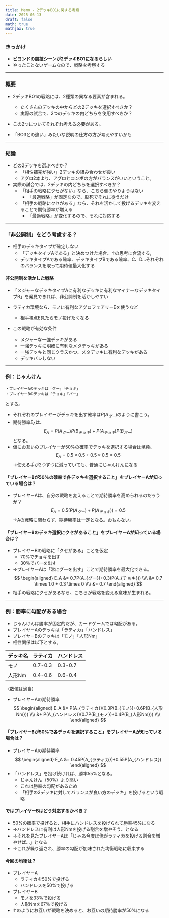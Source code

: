 ```yaml
---
title: Memo - 2デッキBO1に関する考察
date: 2025-06-13
draft: false
math: true
mathjax: true
---
```

### きっかけ
- **ビヨンドの競技シーンが2デッキBO1になるらしい**
- やったことないゲームなので、戦略を考察する
---
### 概要
- 2デッキBO1の戦略には、2種類の異なる要素が含まれる。
	- たくさんのデッキの中からどの2デッキを選択すべきか？
	- 実際の試合で、2つのデッキの内どちらを使用すべきか？
- この2つについてそれぞれ考える必要がある。

- 「BO3との違い」みたいな説明の仕方の方が考えやすいかも
---
### 結論
- どの2デッキを選ぶべきか？
	- 「相性補完が強い」2デッキの組み合わせが良い
	- アグロ2本より、アグロとコンボの方がバランスがいいということ。
- 実際の試合では、2デッキの内どちらを選択すべきか？
	- 「相手の戦略にクセがない」なら、こちら側のやりようはない
		- 「最適戦略」が固定なので、脳死でそれに従うだけ
	- 「相手の戦略にクセがある」なら、それを活かして投げるデッキを変えることで期待勝率が増える
		- 「最適戦略」が変化するので、それに対応する
---
### 「非公開制」をどう考慮する？
- 相手のデッキタイプが確定しない
    - 「デッキタイプAである」と決めつけた場合、↑の思考に合流する,
    - デッキタイプAである確率、デッキタイプBである確率、C、D...それぞれのバランスを取って期待値最大化する
#### 非公開制を活かした戦略
- 「メジャーなデッキタイプAに有利なデッキに有利なマイナーなデッキタイプB」を発見できれば、非公開制を活かしやすい
- ラティカ環境なら、モノに有利なアグロフェアリーEを使うなど
	- 相手視点E見たらモノ投げたくなる

- この戦略が有効な条件
	- メジャーな一強デッキがある
	- 一強デッキに明確に有利なメタデッキがある
	- 一強デッキと同じクラスかつ、メタデッキに有利なデッキがある
	- デッキバレしない
---
### 例：じゃんけん
```
・プレイヤーAのデッキは「グー」「チョキ」
・プレイヤーBのデッキは「チョキ」「パー」
```
とする。
- それぞれのプレイヤーがデッキを出す確率は$P(A_{グー})$のように書こう。
- 期待勝率$E_A$は、
$$E_A = P(A_{グー})P(B_{チョキ}) + P(A_{チョキ})P(B_{パー})$$
となる。
- 仮にお互いのプレイヤーが50%の確率でデッキを選択する場合は単純。
$$E_A = 0.5 \times 0.5 + 0.5 \times 0.5 = 0.5$$
→使える手が2つずつに減っていても、普通にじゃんけんになる
#### 「プレイヤーBが50%の確率で各デッキを選択すること」をプレイヤーAが知っている場合は？
- プレイヤーAは、自分の戦略を変えることで期待勝率を高められるのだろうか？
$$E_A = 0.5(P(A_{グー})+P(A_{チョキ}))=0.5$$
→Aの戦略に関わらず、期待勝率は一定となる。おもんない。
#### 「プレイヤーBのデッキ選択にクセがあること」をプレイヤーAが知っている場合は？
- プレイヤーBの戦略に「クセがある」ことを仮定
	- 70%でチョキを出す
	- 30%でパーを出す
- →プレイヤーAは「常にグーを出す」ことで期待勝率を最大化できる。
$$
\begin{aligned}
E_A &= 0.7P(A_{グー})+0.3(P(A_{チョキ})) \\\\
&= 0.7 \times 1.0 + 0.3 \times 0 \\\\
&= 0.7
\end{aligned}
$$
- 相手の戦略にクセがあるなら、こちらが戦略を変える意味が生まれる。
---
### 例：勝率に勾配がある場合
- じゃんけんは勝率が固定的だが、カードゲームでは勾配がある。
- プレイヤーAのデッキは「ラティカ」「ハンドレス」
- プレイヤーBのデッキは「モノ」「人形Nm」
- 相性関係は以下とする。

| デッキ名 | ラティカ    | ハンドレス   |
| ---- | ------- | ------- |
| モノ   | 0.7-0.3 | 0.3-0.7 |
| 人形Nm | 0.4-0.6 | 0.6-0.4 |

（数値は適当）
- プレイヤーAの期待勝率
$$
\begin{aligned}
E_A &= P(A_{ラティカ})(0.3P(B_{モノ})+0.6P(B_{人形Nm})) \\\\
&+ P(A_{ハンドレス})(0.7P(B_{モノ})+0.4P(B_{人形Nm})) \\\\
\end{aligned}
$$
#### 「プレイヤーBが50%で各デッキを選択すること」をプレイヤーAが知っている場合は？
- プレイヤーAの期待勝率
$$
\begin{aligned}
E_A &= 0.45P(A_{ラティカ})+0.55P(A_{ハンドレス})
\end{aligned}
$$
- 「ハンドレス」を投げ続ければ、勝率55%となる。
	- じゃんけん（50%）より高い
	- これは勝率の勾配があるため
	- 「相手の2デッキに対してバランスが良い方のデッキ」を投げるという戦略
#### ではプレイヤーBはどう対応するかべき？
- 50%の確率で投げると、相手にハンドレスを投げられて勝率45%になる
- →ハンドレスに有利は人形Nmを投げる割合を増やそう、となる
- →それを見たプレイヤーAは「じゃあ今度は俺がラティカを投げる割合を増やせば…」となる
- →これが繰り返され、勝率の勾配が加味された均衡戦略に収束する

#### 今回の均衡は？
- プレイヤーA
	- ラティカを50%で投げる
	- ハンドレスを50%で投げる
- プレイヤーB
	- モノを33%で投げる
	- 人形Nmを67%で投げる
- ↑のようにお互いが戦略を決めると、お互いの期待勝率が50%になる
